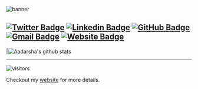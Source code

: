 ![banner](https://user-images.githubusercontent.com/50266088/136334103-8d8ec3f1-1631-4343-9cbe-48b215fb5421.png)


[![Twitter Badge](https://img.shields.io/badge/-@adarsha_ach-1ca0f1?style=flat-square&labelColor=1ca0f1&logo=twitter&logoColor=white&link=https://twitter.com/adarshatweets)](https://twitter.com/adarsha_ach) [![Linkedin Badge](https://img.shields.io/badge/-adarshaacharya-blue?style=flat-square&logo=Linkedin&logoColor=white&link=https://www.linkedin.com/in/adarshaacharya/)](https://www.linkedin.com/in/adarshaacharya/)
[![GitHub Badge](https://img.shields.io/badge/-@adarshaacharya-%23181717?style=flat-square&logo=github)](https://github.com/adarshaacharya)
[![Gmail Badge](https://img.shields.io/badge/-connectwithadarsha@gmail.com-c14438?style=flat-square&logo=Gmail&logoColor=white&link=mailto:connectwithadarsha@gmail.com)](mailto:connectwithadarsha@gmail.com)
[![Website Badge](https://img.shields.io/website?color=0ab9e6&style=flat-square&up_message=adarsha.dev&url=http%3A%2F%2Fadarshaacharya.com.np%2F)](http://adarsha.dev)
---



|<img align="center" src="https://github-readme-stats.vercel.app/api?username=adarshaacharya&show_icons=true&include_all_commits=true&theme=buefy&hide_border=true" alt="Aadarsha's github stats" /> 



---

![visitors](https://visitor-badge.laobi.icu/badge?page_id=adarshaacharya.adarshaacharya&title=Profile%20views) 

Checkout my [website](http://adarsha.dev) for more details. 
